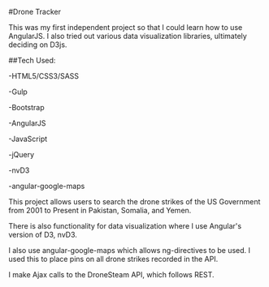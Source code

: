 #Drone Tracker

This was my first independent project so that I could learn how to use AngularJS. 
I also tried out various data visualization libraries, ultimately deciding on D3js. 

##Tech Used: 


-HTML5/CSS3/SASS

-Gulp

-Bootstrap

-AngularJS

-JavaScript

-jQuery

-nvD3

-angular-google-maps



This project allows users to search the drone strikes of the US Government from 2001 to Present in Pakistan, Somalia, and Yemen. 


There is also functionality for data visualization where I use Angular's version of D3, nvD3. 

I also use angular-google-maps which allows ng-directives to be used. I used this to place pins on all drone strikes recorded in the API. 



I make Ajax calls to the DroneSteam API, which follows REST. 

